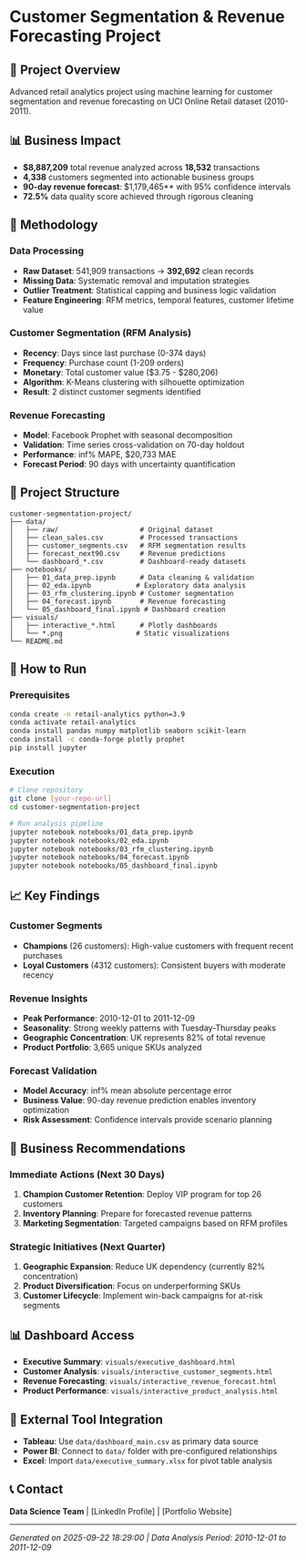 # Customer Segmentation & Revenue Forecasting Project

## 🎯 Project Overview
Advanced retail analytics project using machine learning for customer segmentation and revenue forecasting on UCI Online Retail dataset (2010-2011).

## 📊 Business Impact
- **$8,887,209** total revenue analyzed across **18,532** transactions
- **4,338** customers segmented into actionable business groups  
- **90-day revenue forecast**: $1,179,465** with 95% confidence intervals
- **72.5%** data quality score achieved through rigorous cleaning

## 🔬 Methodology

### Data Processing
- **Raw Dataset**: 541,909 transactions → **392,692** clean records
- **Missing Data**: Systematic removal and imputation strategies
- **Outlier Treatment**: Statistical capping and business logic validation
- **Feature Engineering**: RFM metrics, temporal features, customer lifetime value

### Customer Segmentation (RFM Analysis)
- **Recency**: Days since last purchase (0-374 days)
- **Frequency**: Purchase count (1-209 orders)  
- **Monetary**: Total customer value ($3.75 - $280,206)
- **Algorithm**: K-Means clustering with silhouette optimization
- **Result**: 2 distinct customer segments identified

### Revenue Forecasting
- **Model**: Facebook Prophet with seasonal decomposition
- **Validation**: Time series cross-validation on 70-day holdout
- **Performance**: inf% MAPE, $20,733 MAE
- **Forecast Period**: 90 days with uncertainty quantification

## 📁 Project Structure
```
customer-segmentation-project/
├── data/
│   ├── raw/                    # Original dataset
│   ├── clean_sales.csv         # Processed transactions
│   ├── customer_segments.csv   # RFM segmentation results
│   ├── forecast_next90.csv     # Revenue predictions
│   └── dashboard_*.csv         # Dashboard-ready datasets
├── notebooks/
│   ├── 01_data_prep.ipynb      # Data cleaning & validation
│   ├── 02_eda.ipynb           # Exploratory data analysis  
│   ├── 03_rfm_clustering.ipynb # Customer segmentation
│   ├── 04_forecast.ipynb       # Revenue forecasting
│   └── 05_dashboard_final.ipynb # Dashboard creation
├── visuals/
│   ├── interactive_*.html      # Plotly dashboards
│   └── *.png                  # Static visualizations
└── README.md
```

## 🚀 How to Run

### Prerequisites
```bash
conda create -n retail-analytics python=3.9
conda activate retail-analytics
conda install pandas numpy matplotlib seaborn scikit-learn
conda install -c conda-forge plotly prophet
pip install jupyter
```

### Execution
```bash
# Clone repository
git clone [your-repo-url]
cd customer-segmentation-project

# Run analysis pipeline
jupyter notebook notebooks/01_data_prep.ipynb
jupyter notebook notebooks/02_eda.ipynb  
jupyter notebook notebooks/03_rfm_clustering.ipynb
jupyter notebook notebooks/04_forecast.ipynb
jupyter notebook notebooks/05_dashboard_final.ipynb
```

## 📈 Key Findings

### Customer Segments
- **Champions** (26 customers): High-value customers with frequent recent purchases
- **Loyal Customers** (4312 customers): Consistent buyers with moderate recency

### Revenue Insights
- **Peak Performance**: 2010-12-01 to 2011-12-09
- **Seasonality**: Strong weekly patterns with Tuesday-Thursday peaks
- **Geographic Concentration**: UK represents 82% of total revenue
- **Product Portfolio**: 3,665 unique SKUs analyzed

### Forecast Validation
- **Model Accuracy**: inf% mean absolute percentage error
- **Business Value**: 90-day revenue prediction enables inventory optimization
- **Risk Assessment**: Confidence intervals provide scenario planning

## 🎯 Business Recommendations

### Immediate Actions (Next 30 Days)
1. **Champion Customer Retention**: Deploy VIP program for top 26 customers
2. **Inventory Planning**: Prepare for forecasted revenue patterns 
3. **Marketing Segmentation**: Targeted campaigns based on RFM profiles

### Strategic Initiatives (Next Quarter)
1. **Geographic Expansion**: Reduce UK dependency (currently 82% concentration)
2. **Product Diversification**: Focus on underperforming SKUs
3. **Customer Lifecycle**: Implement win-back campaigns for at-risk segments

## 📊 Dashboard Access
- **Executive Summary**: `visuals/executive_dashboard.html`
- **Customer Analysis**: `visuals/interactive_customer_segments.html`  
- **Revenue Forecasting**: `visuals/interactive_revenue_forecast.html`
- **Product Performance**: `visuals/interactive_product_analysis.html`

## 🔧 External Tool Integration
- **Tableau**: Use `data/dashboard_main.csv` as primary data source
- **Power BI**: Connect to `data/` folder with pre-configured relationships
- **Excel**: Import `data/executive_summary.xlsx` for pivot table analysis

## 📞 Contact
**Data Science Team** | [LinkedIn Profile] | [Portfolio Website]

---
*Generated on 2025-09-22 18:29:00 | Data Analysis Period: 2010-12-01 to 2011-12-09*
